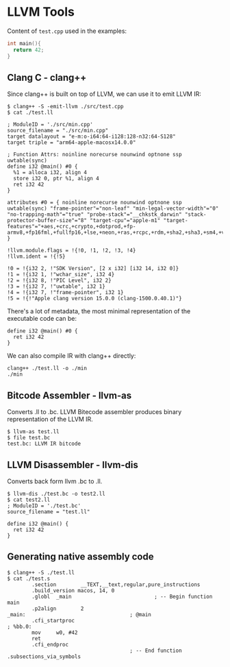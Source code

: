 # LLVM Tools

Content of `test.cpp` used in the examples:

```cpp
int main(){
  return 42;
}
```
## Clang C - clang++

Since clang++ is built on top of LLVM, we can use it to emit LLVM IR:

```shell
$ clang++ -S -emit-llvm ./src/test.cpp
$ cat ./test.ll

; ModuleID = './src/min.cpp'
source_filename = "./src/min.cpp"
target datalayout = "e-m:o-i64:64-i128:128-n32:64-S128"
target triple = "arm64-apple-macosx14.0.0"

; Function Attrs: noinline norecurse nounwind optnone ssp uwtable(sync)
define i32 @main() #0 {
  %1 = alloca i32, align 4
  store i32 0, ptr %1, align 4
  ret i32 42
}

attributes #0 = { noinline norecurse nounwind optnone ssp uwtable(sync) "frame-pointer"="non-leaf" "min-legal-vector-width"="0" "no-trapping-math"="true" "probe-stack"="__chkstk_darwin" "stack-protector-buffer-size"="8" "target-cpu"="apple-m1" "target-features"="+aes,+crc,+crypto,+dotprod,+fp-armv8,+fp16fml,+fullfp16,+lse,+neon,+ras,+rcpc,+rdm,+sha2,+sha3,+sm4,+v8.1a,+v8.2a,+v8.3a,+v8.4a,+v8.5a,+v8a,+zcm,+zcz" }

!llvm.module.flags = !{!0, !1, !2, !3, !4}
!llvm.ident = !{!5}

!0 = !{i32 2, !"SDK Version", [2 x i32] [i32 14, i32 0]}
!1 = !{i32 1, !"wchar_size", i32 4}
!2 = !{i32 8, !"PIC Level", i32 2}
!3 = !{i32 7, !"uwtable", i32 1}
!4 = !{i32 7, !"frame-pointer", i32 1}
!5 = !{!"Apple clang version 15.0.0 (clang-1500.0.40.1)"}
```
There's a lot of metadata, the most minimal representation of the executable code can be:

```
define i32 @main() #0 {
  ret i32 42
}
```

We can also compile IR with clang++ directly:
```shell
clang++ ./test.ll -o ./min
./min
```

## Bitcode Assembler - llvm-as

Converts .ll to .bc. LLVM Bitecode assembler produces binary representation of the LLVM IR.

```shel
$ llvm-as test.ll
$ file test.bc
test.bc: LLVM IR bitcode
```

## LLVM Disassembler - llvm-dis

Converts back form llvm .bc to .ll.

```shell
$ llvm-dis ./test.bc -o test2.ll
$ cat test2.ll
; ModuleID = './test.bc'
source_filename = "test.ll"

define i32 @main() {
  ret i32 42
}
```

## Generating native assembly code

```shell
$ clang++ -S ./test.ll
$ cat ./test.s 
        .section        __TEXT,__text,regular,pure_instructions
        .build_version macos, 14, 0
        .globl  _main                           ; -- Begin function main
        .p2align        2
_main:                                  ; @main
        .cfi_startproc
; %bb.0:
        mov     w0, #42
        ret
        .cfi_endproc
                                        ; -- End function
.subsections_via_symbols
```

